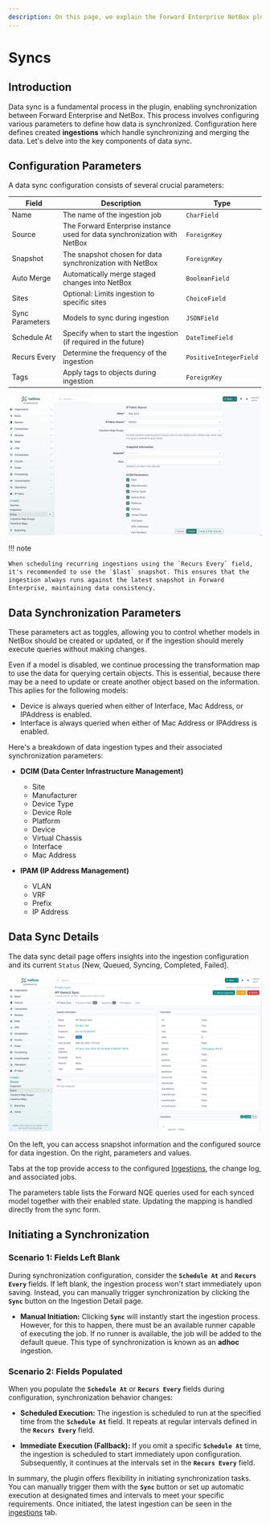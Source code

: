 ```yaml
---
description: On this page, we explain the Forward Enterprise NetBox plugin ingestion jobs.
---
```


# Syncs

## Introduction

Data sync is a fundamental process in the plugin, enabling synchronization between Forward Enterprise and NetBox. This process involves configuring various parameters to define how data is synchronized. Configuration here defines created **ingestions** which handle synchronizing and merging the data. Let's delve into the key components of data sync.

## Configuration Parameters

A data sync configuration consists of several crucial parameters:

| Field           | Description                                                      | Type                           |
| --------------- |------------------------------------------------------------------| ------------------------------ |
| Name            | The name of the ingestion job                                    | `CharField`                    |
| Source          | The Forward Enterprise instance used for data synchronization with NetBox | `ForeignKey`                   |
| Snapshot        | The snapshot chosen for data synchronization with NetBox         | `ForeignKey`                   |
| Auto Merge      | Automatically merge staged changes into NetBox                   | `BooleanField`                 |
| Sites           | Optional: Limits ingestion to specific sites                     | `ChoiceField`                  |
| Sync Parameters | Models to sync during ingestion                                  | `JSONField`                    |
| Schedule At     | Specify when to start the ingestion (if required in the future)  | `DateTimeField`                |
| Recurs Every    | Determine the frequency of the ingestion                         | `PositiveIntegerField`         |
| Tags            | Apply tags to objects during ingestion                           | `ForeignKey`                   |

![Data Sync Configuration](../images/user_guide/sync_create.png)


!!! note

    When scheduling recurring ingestions using the `Recurs Every` field, it's recommended to use the `$last` snapshot. This ensures that the ingestion always runs against the latest snapshot in Forward Enterprise, maintaining data consistency.

## Data Synchronization Parameters

These parameters act as toggles, allowing you to control whether models in NetBox should be created or updated, or if the ingestion should merely execute queries without making changes.

Even if a model is disabled, we continue processing the transformation map to use the data for querying certain objects. This is essential, because there may be a need to update or create another object based on the information. This aplies for the following models:
- Device is always queried when either of Interface, Mac Address, or IPAddress is enabled.
- Interface is always queried when either of Mac Address or IPAddress is enabled.

Here's a breakdown of data ingestion types and their associated synchronization parameters:

- **DCIM (Data Center Infrastructure Management)**
  - Site
  - Manufacturer
  - Device Type
  - Device Role
  - Platform
  - Device
  - Virtual Chassis
  - Interface
  - Mac Address

- **IPAM (IP Address Management)**
  - VLAN
  - VRF
  - Prefix
  - IP Address

## Data Sync Details

The data sync detail page offers insights into the ingestion configuration and its current `Status` [New, Queued, Syncing, Completed, Failed].

![Data Sync Details](../images/user_guide/sync_detail.png)

On the left, you can access snapshot information and the configured source for data ingestion. On the right, parameters and values.

Tabs at the top provide access to the configured [Ingestions](ingestions.md), the change log, and associated jobs.

The parameters table lists the Forward NQE queries used for each synced model together with their enabled state. Updating the mapping is handled directly from the sync form.

## Initiating a Synchronization

### Scenario 1: Fields Left Blank

During synchronization configuration, consider the **`Schedule At`** and **`Recurs Every`** fields. If left blank, the ingestion process won't start immediately upon saving. Instead, you can manually trigger synchronization by clicking the **`Sync`** button on the Ingestion Detail page.

- **Manual Initiation:** Clicking **`Sync`** will instantly start the ingestion process. However, for this to happen, there must be an available runner capable of executing the job. If no runner is available, the job will be added to the default queue. This type of synchronization is known as an **adhoc** ingestion.

### Scenario 2: Fields Populated

When you populate the **`Schedule At`** or **`Recurs Every`** fields during configuration, synchronization behavior changes:

- **Scheduled Execution:** The ingestion is scheduled to run at the specified time from the **`Schedule At`** field. It repeats at regular intervals defined in the **`Recurs Every`** field.

- **Immediate Execution (Fallback):** If you omit a specific **`Schedule At`** time, the ingestion is scheduled to start immediately upon configuration. Subsequently, it continues at the intervals set in the **`Recurs Every`** field.

In summary, the plugin offers flexibility in initiating synchronization tasks. You can manually trigger them with the **`Sync`** button or set up automatic execution at designated times and intervals to meet your specific requirements. Once initiated, the latest ingestion can be seen in the [ingestions](ingestions.md) tab.
